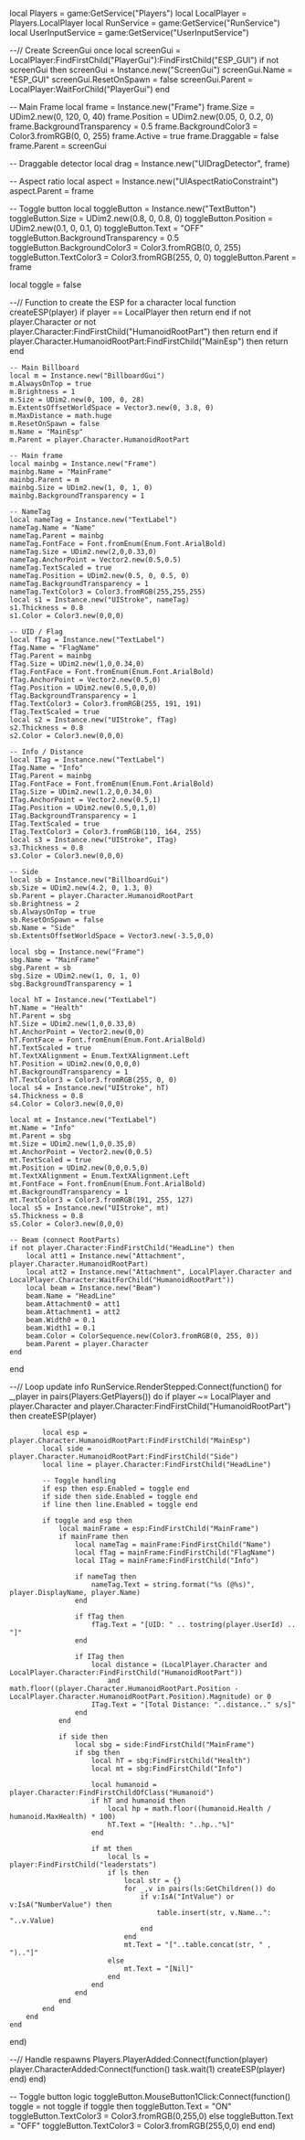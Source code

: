 local Players = game:GetService("Players")
local LocalPlayer = Players.LocalPlayer
local RunService = game:GetService("RunService")
local UserInputService = game:GetService("UserInputService")

--// Create ScreenGui once
local screenGui = LocalPlayer:FindFirstChild("PlayerGui"):FindFirstChild("ESP_GUI")
if not screenGui then
    screenGui = Instance.new("ScreenGui")
    screenGui.Name = "ESP_GUI"
    screenGui.ResetOnSpawn = false
    screenGui.Parent = LocalPlayer:WaitForChild("PlayerGui")
end

-- Main Frame
local frame = Instance.new("Frame")
frame.Size = UDim2.new(0, 120, 0, 40)
frame.Position = UDim2.new(0.05, 0, 0.2, 0)
frame.BackgroundTransparency = 0.5
frame.BackgroundColor3 = Color3.fromRGB(0, 0, 255)
frame.Active = true
frame.Draggable = false
frame.Parent = screenGui

-- Draggable detector
local drag = Instance.new("UIDragDetector", frame)

-- Aspect ratio
local aspect = Instance.new("UIAspectRatioConstraint")
aspect.Parent = frame

-- Toggle button
local toggleButton = Instance.new("TextButton")
toggleButton.Size = UDim2.new(0.8, 0, 0.8, 0)
toggleButton.Position = UDim2.new(0.1, 0, 0.1, 0)
toggleButton.Text = "OFF"
toggleButton.BackgroundTransparency = 0.5
toggleButton.BackgroundColor3 = Color3.fromRGB(0, 0, 255)
toggleButton.TextColor3 = Color3.fromRGB(255, 0, 0)
toggleButton.Parent = frame

local toggle = false

--// Function to create the ESP for a character
local function createESP(player)
	if player == LocalPlayer then return end
	if not player.Character or not player.Character:FindFirstChild("HumanoidRootPart") then return end
	if player.Character.HumanoidRootPart:FindFirstChild("MainEsp") then return end
	
	-- Main Billboard
	local m = Instance.new("BillboardGui")
	m.AlwaysOnTop = true
	m.Brightness = 1
	m.Size = UDim2.new(0, 100, 0, 28)
	m.ExtentsOffsetWorldSpace = Vector3.new(0, 3.8, 0)
	m.MaxDistance = math.huge
	m.ResetOnSpawn = false
	m.Name = "MainEsp"
	m.Parent = player.Character.HumanoidRootPart
	
	-- Main frame
	local mainbg = Instance.new("Frame")
	mainbg.Name = "MainFrame"
	mainbg.Parent = m
	mainbg.Size = UDim2.new(1, 0, 1, 0)
	mainbg.BackgroundTransparency = 1
	
	-- NameTag
	local nameTag = Instance.new("TextLabel")
	nameTag.Name = "Name"
	nameTag.Parent = mainbg
	nameTag.FontFace = Font.fromEnum(Enum.Font.ArialBold)
	nameTag.Size = UDim2.new(2,0,0.33,0)
	nameTag.AnchorPoint = Vector2.new(0.5,0.5)
	nameTag.TextScaled = true
	nameTag.Position = UDim2.new(0.5, 0, 0.5, 0)
	nameTag.BackgroundTransparency = 1
	nameTag.TextColor3 = Color3.fromRGB(255,255,255)
	local s1 = Instance.new("UIStroke", nameTag)
	s1.Thickness = 0.8
	s1.Color = Color3.new(0,0,0)
	
	-- UID / Flag
	local fTag = Instance.new("TextLabel")
	fTag.Name = "FlagName"
	fTag.Parent = mainbg
	fTag.Size = UDim2.new(1,0,0.34,0)
	fTag.FontFace = Font.fromEnum(Enum.Font.ArialBold)
	fTag.AnchorPoint = Vector2.new(0.5,0)
	fTag.Position = UDim2.new(0.5,0,0,0)
	fTag.BackgroundTransparency = 1
	fTag.TextColor3 = Color3.fromRGB(255, 191, 191)
	fTag.TextScaled = true
	local s2 = Instance.new("UIStroke", fTag)
	s2.Thickness = 0.8
	s2.Color = Color3.new(0,0,0)
	
	-- Info / Distance
	local ITag = Instance.new("TextLabel")
	ITag.Name = "Info"
	ITag.Parent = mainbg
	ITag.FontFace = Font.fromEnum(Enum.Font.ArialBold)
	ITag.Size = UDim2.new(1.2,0,0.34,0)
	ITag.AnchorPoint = Vector2.new(0.5,1)
	ITag.Position = UDim2.new(0.5,0,1,0)
	ITag.BackgroundTransparency = 1
	ITag.TextScaled = true
	ITag.TextColor3 = Color3.fromRGB(110, 164, 255)
	local s3 = Instance.new("UIStroke", ITag)
	s3.Thickness = 0.8
	s3.Color = Color3.new(0,0,0)
	
	-- Side
	local sb = Instance.new("BillboardGui")
	sb.Size = UDim2.new(4.2, 0, 1.3, 0)
	sb.Parent = player.Character.HumanoidRootPart
	sb.Brightness = 2
	sb.AlwaysOnTop = true
	sb.ResetOnSpawn = false
	sb.Name = "Side"
	sb.ExtentsOffsetWorldSpace = Vector3.new(-3.5,0,0)
	
	local sbg = Instance.new("Frame")
	sbg.Name = "MainFrame"
	sbg.Parent = sb
	sbg.Size = UDim2.new(1, 0, 1, 0)
	sbg.BackgroundTransparency = 1
	
	local hT = Instance.new("TextLabel")
	hT.Name = "Health"
	hT.Parent = sbg
	hT.Size = UDim2.new(1,0,0.33,0)
	hT.AnchorPoint = Vector2.new(0,0)
	hT.FontFace = Font.fromEnum(Enum.Font.ArialBold)
	hT.TextScaled = true
	hT.TextXAlignment = Enum.TextXAlignment.Left
	hT.Position = UDim2.new(0,0,0,0)
	hT.BackgroundTransparency = 1
	hT.TextColor3 = Color3.fromRGB(255, 0, 0)
	local s4 = Instance.new("UIStroke", hT)
	s4.Thickness = 0.8
	s4.Color = Color3.new(0,0,0)
	
	local mt = Instance.new("TextLabel")
	mt.Name = "Info"
	mt.Parent = sbg
	mt.Size = UDim2.new(1,0,0.35,0)
	mt.AnchorPoint = Vector2.new(0,0.5)
	mt.TextScaled = true
	mt.Position = UDim2.new(0,0,0.5,0)
	mt.TextXAlignment = Enum.TextXAlignment.Left
	mt.FontFace = Font.fromEnum(Enum.Font.ArialBold)
	mt.BackgroundTransparency = 1
	mt.TextColor3 = Color3.fromRGB(191, 255, 127)
	local s5 = Instance.new("UIStroke", mt)
	s5.Thickness = 0.8
	s5.Color = Color3.new(0,0,0)
	
	-- Beam (connect RootParts)
	if not player.Character:FindFirstChild("HeadLine") then
		local att1 = Instance.new("Attachment", player.Character.HumanoidRootPart)
		local att2 = Instance.new("Attachment", LocalPlayer.Character and LocalPlayer.Character:WaitForChild("HumanoidRootPart"))
		local beam = Instance.new("Beam")
		beam.Name = "HeadLine"
		beam.Attachment0 = att1
		beam.Attachment1 = att2
		beam.Width0 = 0.1
		beam.Width1 = 0.1
		beam.Color = ColorSequence.new(Color3.fromRGB(0, 255, 0))
		beam.Parent = player.Character
	end
end

--// Loop update info
RunService.RenderStepped:Connect(function()
	for _,player in pairs(Players:GetPlayers()) do
		if player ~= LocalPlayer and player.Character and player.Character:FindFirstChild("HumanoidRootPart") then
			createESP(player)
			
			local esp = player.Character.HumanoidRootPart:FindFirstChild("MainEsp")
			local side = player.Character.HumanoidRootPart:FindFirstChild("Side")
			local line = player.Character:FindFirstChild("HeadLine")
			
			-- Toggle handling
			if esp then esp.Enabled = toggle end
			if side then side.Enabled = toggle end
			if line then line.Enabled = toggle end
			
			if toggle and esp then
				local mainFrame = esp:FindFirstChild("MainFrame")
				if mainFrame then
					local nameTag = mainFrame:FindFirstChild("Name")
					local fTag = mainFrame:FindFirstChild("FlagName")
					local ITag = mainFrame:FindFirstChild("Info")
					
					if nameTag then
						nameTag.Text = string.format("%s (@%s)", player.DisplayName, player.Name)
					end
					
					if fTag then
						fTag.Text = "[UID: " .. tostring(player.UserId) .. "]"
					end
					
					if ITag then
						local distance = (LocalPlayer.Character and LocalPlayer.Character:FindFirstChild("HumanoidRootPart"))
							and math.floor((player.Character.HumanoidRootPart.Position - LocalPlayer.Character.HumanoidRootPart.Position).Magnitude) or 0
						ITag.Text = "[Total Distance: "..distance.." s/s]"
					end
				end
				
				if side then
					local sbg = side:FindFirstChild("MainFrame")
					if sbg then
						local hT = sbg:FindFirstChild("Health")
						local mt = sbg:FindFirstChild("Info")
						
						local humanoid = player.Character:FindFirstChildOfClass("Humanoid")
						if hT and humanoid then
							local hp = math.floor((humanoid.Health / humanoid.MaxHealth) * 100)
							hT.Text = "[Health: "..hp.."%]"
						end
						
						if mt then
							local ls = player:FindFirstChild("leaderstats")
							if ls then
								local str = {}
								for _,v in pairs(ls:GetChildren()) do
									if v:IsA("IntValue") or v:IsA("NumberValue") then
										table.insert(str, v.Name..": "..v.Value)
									end
								end
								mt.Text = "["..table.concat(str, " , ").."]"
							else
								mt.Text = "[Nil]"
							end
						end
					end
				end
			end
		end
	end
end)

--// Handle respawns
Players.PlayerAdded:Connect(function(player)
	player.CharacterAdded:Connect(function()
		task.wait(1)
		createESP(player)
	end)
end)

-- Toggle button logic
toggleButton.MouseButton1Click:Connect(function()
	toggle = not toggle
	if toggle then
		toggleButton.Text = "ON"
		toggleButton.TextColor3 = Color3.fromRGB(0,255,0)
	else
		toggleButton.Text = "OFF"
		toggleButton.TextColor3 = Color3.fromRGB(255,0,0)
	end
end)
